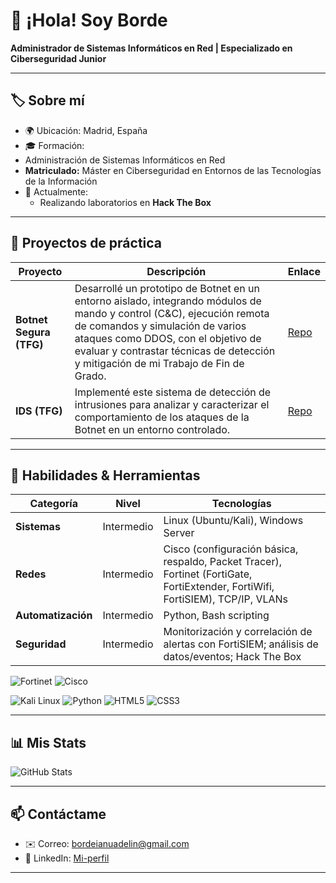 # 👋 ¡Hola! Soy **Borde**
**Administrador de Sistemas Informáticos en Red |  Especializado en Ciberseguridad Junior**

---

## 🏷️ Sobre mí
- 🌍 Ubicación: Madrid, España
- 🎓 Formación:
- Administración de Sistemas Informáticos en Red
- **Matriculado:** Máster en Ciberseguridad en Entornos de las Tecnologías de la Información
- 🔭 Actualmente:
  - Realizando laboratorios en **Hack The Box**

---

## 🚀 Proyectos de práctica

| Proyecto                   | Descripción                                    | Enlace                    |
| -------------------------- | ---------------------------------------------- | ------------------------- |
| **Botnet Segura (TFG)** | Desarrollé un prototipo de Botnet en un entorno aislado, integrando módulos de mando y control (C&C), ejecución remota de comandos y simulación de varios ataques como DDOS, con el objetivo de evaluar y contrastar técnicas de detección y mitigación de mi Trabajo de Fin de Grado. | [Repo](https://github.com/Borde00/Proyecto_Botnet) |
| **IDS (TFG)** | Implementé este sistema de detección de intrusiones para analizar y caracterizar el comportamiento de los ataques de la Botnet en un entorno controlado. | [Repo](https://github.com/Borde00/Proyecto_IDS/tree/main) |

---

## 🔧 Habilidades & Herramientas

| Categoría      | Nivel          | Tecnologías                             |
| -------------- | -------------- | --------------------------------------- |
| **Sistemas**   | Intermedio | Linux (Ubuntu/Kali), Windows Server   |
| **Redes**      | Intermedio          | Cisco (configuración básica, respaldo, Packet Tracer), Fortinet (FortiGate, FortiExtender, FortiWifi, FortiSIEM), TCP/IP, VLANs       |
| **Automatización** | Intermedio   | 	Python, Bash scripting   |
| **Seguridad**  | Intermedio    | Monitorización y correlación de alertas con FortiSIEM; análisis de datos/eventos; Hack The Box   |


<!-- Badges individuales de lenguajes clave -->
![Fortinet](https://img.shields.io/badge/Fortinet-E03A3E?style=flat&logo=fortinet&logoColor=white)
![Cisco](https://img.shields.io/badge/Cisco-1BA0E2?style=flat&logo=cisco&logoColor=white)

![Kali Linux](https://img.shields.io/badge/Kali%20Linux-557C94?style=flat&logo=kali-linux&logoColor=white)
![Python](https://img.shields.io/badge/Python-3776AB?style=flat&logo=python&logoColor=white)
![HTML5](https://img.shields.io/badge/HTML5-E34F26?style=flat&logo=html5&logoColor=white) 
![CSS3](https://img.shields.io/badge/CSS3-1572B6?style=flat&logo=css3&logoColor=white)



---

## 📊 Mis Stats

<!-- Tus estadísticas generales -->
![GitHub Stats](https://github-readme-stats.vercel.app/api?username=Borde00&show_icons=true&theme=light&hide=contribs,prs)


---

## 📫 Contáctame

- ✉️ Correo: bordeianuadelin@gmail.com
- 🔗 LinkedIn: [Mi-perfil](https://www.linkedin.com/in/adelin-florian-bordeianu-b5866a306/)

---
